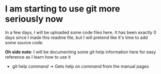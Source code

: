 # I am starting to use git more seriously now
In a few days, I will be uploaded some code files here. 
It has been exactly 0 days since I made this readme file, but I will pretend like it's time to add some source code.

**Oh side note**: I will be documenting some git help information here for easy reference as I learn how to use it

- git help *command* -> Gets help on *command* from the manual pages
